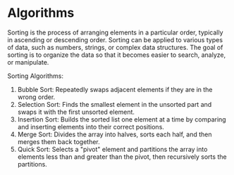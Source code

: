 # Algorithms

Sorting is the process of arranging elements in a particular order, typically in ascending or descending order. Sorting can be applied to various types of data, such as numbers, strings, or complex data structures. The goal of sorting is to organize the data so that it becomes easier to search, analyze, or manipulate.

Sorting Algorithms:
1) Bubble Sort: Repeatedly swaps adjacent elements if they are in the wrong order.
2) Selection Sort: Finds the smallest element in the unsorted part and swaps it with the first unsorted element.
3) Insertion Sort: Builds the sorted list one element at a time by comparing and inserting elements into their correct positions.
4) Merge Sort: Divides the array into halves, sorts each half, and then merges them back together.
5) Quick Sort: Selects a "pivot" element and partitions the array into elements less than and greater than the pivot, then recursively sorts the partitions.
